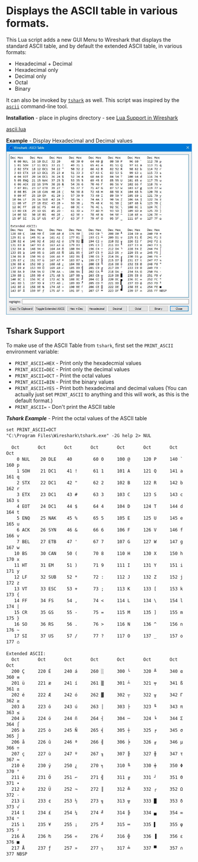 # Displays the ASCII table in various formats.

This Lua script adds a new GUI Menu to Wireshark that displays the standard ASCII table, and by default the extended ASCII table, in various formats:
- Hexadecimal + Decimal
- Hexadecimal only
- Decimal only
- Octal
- Binary

It can also be invoked by [`tshark`](https://www.wireshark.org/docs/man-pages/tshark.html) as well.  This script was inspired by the [`ascii`](https://man7.org/linux/man-pages/man7/ascii.7.html) command-line tool.

**Installation** - place in plugins directory - see [Lua Support in Wireshark](https://www.wireshark.org/docs/wsdg_html_chunked/wsluarm.html)  

[ascii.lua](uploads/a02e6d5bf6644a3bfa573272df375bf1/ascii.lua)

**Example** - Display Hexadecimal and Decimal values
![ascii](uploads/1195b40a95401f126760d66fdf87bd0a/ascii.jpg)

## Tshark Support

To make use of the ASCII Table from `tshark`, first set the `PRINT_ASCII` environment variable:
- `PRINT_ASCII=HEX` - Print only the hexadecmial values
- `PRINT_ASCII=DEC` - Print only the decimal values
- `PRINT_ASCII=OCT` - Print the octal values
- `PRINT_ASCII=BIN` - Print the binary values
- `PRINT_ASCII=YES` - Print both hexadecimal and decimal values (You can actually just set `PRINT_ASCII` to anything and this will work, as this is the default format.)
- `PRINT_ASCII=` - Don't print the ASCII table

***Tshark Example*** - Print the octal values of the ASCII table

```
set PRINT_ASCII=OCT
"C:\Program Files\Wireshark\tshark.exe" -2G help 2> NUL

  Oct       Oct       Oct       Oct       Oct       Oct       Oct       Oct
    0 NUL    20 DLE    40        60 0     100 @     120 P     140 `     160 p
    1 SOH    21 DC1    41 !      61 1     101 A     121 Q     141 a     161 q
    2 STX    22 DC1    42 "      62 2     102 B     122 R     142 b     162 r
    3 ETX    23 DC1    43 #      63 3     103 C     123 S     143 c     163 s
    4 EOT    24 DC1    44 $      64 4     104 D     124 T     144 d     164 t
    5 ENQ    25 NAK    45 %      65 5     105 E     125 U     145 e     165 u
    6 ACK    26 SYN    46 &      66 6     106 F     126 V     146 f     166 v
    7 BEL    27 ETB    47 '      67 7     107 G     127 W     147 g     167 w
   10 BS     30 CAN    50 (      70 8     110 H     130 X     150 h     170 x
   11 HT     31 EM     51 )      71 9     111 I     131 Y     151 i     171 y
   12 LF     32 SUB    52 *      72 :     112 J     132 Z     152 j     172 z
   13 VT     33 ESC    53 +      73 ;     113 K     133 [     153 k     173 {
   14 FF     34 FS     54 ,      74 <     114 L     134 \     154 l     174 |
   15 CR     35 GS     55 -      75 =     115 M     135 ]     155 m     175 }
   16 SO     36 RS     56 .      76 >     116 N     136 ^     156 n     176 ~
   17 SI     37 US     57 /      77 ?     117 O     137 _     157 o     177 ⌂

Extended ASCII:
  Oct       Oct       Oct       Oct       Oct       Oct       Oct       Oct
  200 Ç     220 É     240 á     260 ░     300 └     320 ╨     340 α     360 ≡
  201 ü     221 æ     241 í     261 ▒     301 ┴     321 ╤     341 ß     361 ±
  202 é     222 Æ     242 ó     262 ▓     302 ┬     322 ╥     342 Γ     362 ≥
  203 â     223 ô     243 ú     263 │     303 ├     323 ╙     343 π     363 ≤
  204 ä     224 ö     244 ñ     264 ┤     304 ─     324 ╘     344 Σ     364 ⌠
  205 à     225 ò     245 Ñ     265 ╡     305 ┼     325 ╒     345 σ     365 ⌡
  206 å     226 û     246 ª     266 ╢     306 ╞     326 ╓     346 µ     366 ÷
  207 ç     227 ù     247 º     267 ╖     307 ╟     327 ╫     347 τ     367 ≈
  210 ê     230 ÿ     250 ¿     270 ╕     310 ╚     330 ╪     350 Φ     370 °
  211 ë     231 Ö     251 ⌐     271 ╣     311 ╔     331 ┘     351 Θ     371 ∙
  212 è     232 Ü     252 ¬     272 ║     312 ╩     332 ┌     352 Ω     372 ·
  213 ï     233 ¢     253 ½     273 ╗     313 ╦     333 █     353 δ     373 √
  214 î     234 £     254 ¼     274 ╝     314 ╠     334 ▄     354 ∞     374 ⁿ
  215 ì     235 ¥     255 ¡     275 ╜     315 ═     335 ▌     355 φ     375 ²
  216 Ä     236 ₧     256 «     276 ╛     316 ╬     336 ▐     356 ε     376 ■
  217 Å     237 ƒ     257 »     277 ┐     317 ╧     337 ▀     357 ∩     377 NBSP
```

